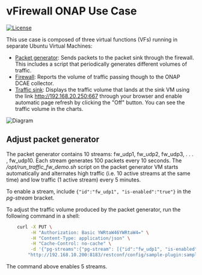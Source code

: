 # vFirewall ONAP Use Case
<!-- markdown-link-check-disable-next-line -->
[![License](https://img.shields.io/badge/License-Apache%202.0-blue.svg)](https://opensource.org/licenses/Apache-2.0)

This use case is composed of three virtual functions (VFs) running in
separate Ubuntu Virtual Machines:

* [Packet generator][1]: Sends packets to the packet sink through the
firewall. This includes a script that periodically generates different
volumes of traffic.
* [Firewall][2]: Reports the volume of traffic passing though to the
ONAP DCAE collector.
* [Traffic sink][3]: Displays the traffic volume that lands at the sink
VM using the link <http://192.168.20.250:667> through your browser
and enable automatic page refresh by clicking the "Off" button. You
can see the traffic volume in the charts.

![Diagram](diagram.png)

## Adjust packet generator

The packet generator contains 10 streams: fw\_udp1, fw\_udp2,
fw\_udp3, . . . , fw\_udp10. Each stream generates 100 packets every
10 seconds. The  */opt/run\_traffic\_fw\_demo.sh* script on the packet
generator VM starts automatically and alternates high traffic (i.e.
10 active streams at the same time) and low traffic (1 active stream)
every 5 minutes.

To enable a stream, include `{"id":"fw_udp1", "is-enabled":"true"}`
in the *pg-stream* bracket.

To adjust the traffic volume produced by the packet generator, run the
following command in a shell:

```bash
    curl -X PUT \
         -H "Authorization: Basic YWRtaW46YWRtaW4=" \
         -H "Content-Type: application/json" \
         -H "Cache-Control: no-cache" \
         -d '{"pg-streams":{"pg-stream": [{"id":"fw_udp1", "is-enabled":"true"},{"id":"fw_udp2", "is-enabled":"true"},{"id":"fw_udp3", "is-enabled":"true"},{"id":"fw_udp4", "is-enabled":"true"},{"id":"fw_udp5", "is-enabled":"true"}]}}' \
        "http://192.168.10.200:8183/restconf/config/sample-plugin:sample-plugin/pg-streams"
```

The command above enables 5 streams.

[1]: packetgen
[2]: firewall
[3]: sink
